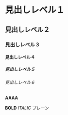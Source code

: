 # 見出しレベル１
## 見出しレベル２
### 見出しレベル３
#### 見出しレベル４
##### 見出しレベル５
###### 見出しレベル６

**AAAA**

**BOLD** _ITALIC_ プレーン